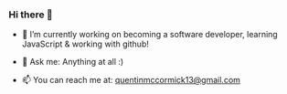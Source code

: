 ### Hi there 👋

- 🔭 I’m currently working on becoming a software developer, learning JavaScript & working with github!

- 💬 Ask me: Anything at all :)

- 📫 You can reach me at: quentinmccormick13@gmail.com
